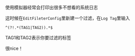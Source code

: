使用模拟器经常会打印出很多不想看的系统日志

这时候在`EditFileterConfig`里新建一个过滤，在`Log Tag`里输入

    ^(?!.*(TAG1|TAG2)).*$
    
TAG1和TAG2表示你要过滤的标签

很nice！